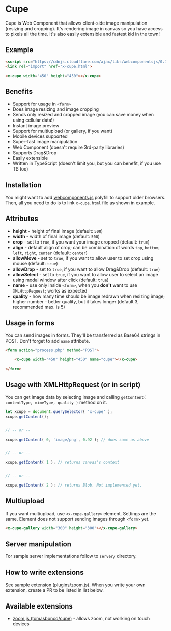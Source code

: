 # Cupe

Cupe is Web Component that allows client-side image manipulation (resizing and cropping). It's rendering image in canvas so you have access to pixels all the time. It's also easily extensible and fastest kid in the town!


## Example

```html
<script src="https://cdnjs.cloudflare.com/ajax/libs/webcomponentsjs/0.7.23/CustomElements.js"></script> <!-- Compatibility -->
<link rel="import" href="x-cupe.html">

<x-cupe width="450" height="450"></x-cupe>
```


## Benefits

* Support for usage in `<form>`
* Does image resizing and image cropping
* Sends only resized and cropped image (you can save money when using cellular data!)
* Instant image preview
* Support for multiupload (or gallery, if you want)
* Mobile devices supported
* Super-fast image manipulation
* Web Component (doesn't require 3rd-party libraries)
* Supports Drag&Drop
* Easily extensible
* Written in TypeScript (doesn't limit you, but you can benefit, if you use TS too)


## Installation

You might want to add [webcomponents.js](https://github.com/webcomponents/webcomponentsjs) polyfill to support older browsers. Then, all you need to do is to link `x-cupe.html` file as shown in example.


## Attributes

* **height** - height of final image (default: `500`)
* **width** - width of final image (default: `500`)
* **crop** - set to `true`, if you want your image cropped (default: `true`)
* **align** - default align of crop; can be combination of words `top`, `bottom`, `left`, `right`, `center` (default: `center`)
* **allowMove** - set to `true`, if you want to allow user to set crop using mouse (default: `true`)
* **allowDrop** - set to `true`, if you want to allow Drag&Drop (default: `true`)
* **allowSelect** - set to `true`, if you want to allow user to select an image using modal window after click (default: `true`)
* **name** - use only inside `<form>`, when you **don't** want to use `XMLHttpRequest`; works as expected
* **quality** - how many time should be image redrawn when resizing image; higher number - better quality, but it takes longer (default 3, recommended max. is 5)


## Usage in forms

You can send images in forms. They'll be transferred as Base64 strings in POST. Don't forget to add `name` attribute. 

```html
<form action="process.php" method="POST">
	
	<x-cupe width="450" height="450" name="cupe"></x-cupe>

</form>
```


## Usage with XMLHttpRequest (or in script)

You can get image data by selecting image and calling `getContent( contentType, mimeType, quality )` method on it.

```javascript
let xcupe = document.querySelector( 'x-cupe' );
xcupe.getContent();


// -- or --

xcupe.getContent( 0, 'image/png', 0.92 ); // does same as above


// -- or --

xcupe.getContent( 1 ); // returns canvas's context


// -- or --

xcupe.getContent( 2 ); // returns Blob. Not implemented yet.

```


## Multiupload

If you want multiupload, use `<x-cupe-gallery>` element. Settings are the same. Element does not support sending images through `<form>` yet.

```html
<x-cupe-gallery width="300" height="300"></x-cupe-gallery>
```


## Server manipulation

For sample server implementations follow to `server/` directory.


## How to write extensions

See sample extension (plugins/zoom.js). When you write your own extension, create a PR to be listed in list below.


## Available extensions
* [zoom.js (tomasbonco/cupe)](https://github.com/tomasbonco/cupe/blob/master/plugins/zoom.js) - allows zoom, not working on touch devices

